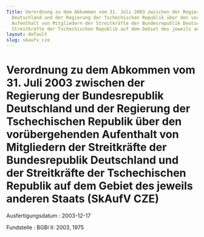 ```yaml
---
Title: Verordnung zu dem Abkommen vom 31. Juli 2003 zwischen der Regierung der Bundesrepublik
  Deutschland und der Regierung der Tschechischen Republik über den vorübergehenden
  Aufenthalt von Mitgliedern der Streitkräfte der Bundesrepublik Deutschland und der
  Streitkräfte der Tschechischen Republik auf dem Gebiet des jeweils anderen Staats
layout: default
slug: skaufv_cze
---
```


# Verordnung zu dem Abkommen vom 31. Juli 2003 zwischen der Regierung der Bundesrepublik Deutschland und der Regierung der Tschechischen Republik über den vorübergehenden Aufenthalt von Mitgliedern der Streitkräfte der Bundesrepublik Deutschland und der Streitkräfte der Tschechischen Republik auf dem Gebiet des jeweils anderen Staats (SkAufV CZE)

Ausfertigungsdatum
:   2003-12-17

Fundstelle
:   BGBl II: 2003, 1975

